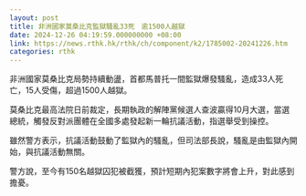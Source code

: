 ```yaml
---
layout: post
title: 非洲國家莫桑比克監獄騷亂33死　逾1500人越獄
date: 2024-12-26 04:19:59.000000000 +08:00
link: https://news.rthk.hk/rthk/ch/component/k2/1785002-20241226.htm
categories: rthk
---
```


非洲國家莫桑比克局勢持續動盪，首都馬普托一間監獄爆發騷亂，造成33人死亡，15人受傷，超過1500人越獄。

莫桑比克最高法院日前裁定，長期執政的解陣黨候選人查波贏得10月大選，當選總統，觸發反對派團體在全國多處發起新一輪抗議活動，指選舉受到操控。

雖然警方表示，抗議活動鼓動了監獄內的騷亂，但司法部長說，騷亂是由監獄內開始，與抗議活動無關。

警方說，至今有150名越獄囚犯被截獲，預計短期內犯案數字將會上升，對此感到擔憂。

